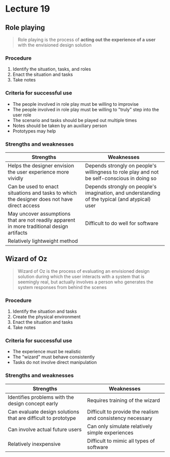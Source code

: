 # Lecture 19

## Role playing

> Role playing is the process of **acting out the experience of a user** with the envisioned design solution

### Procedure

1) Identify the situation, tasks, and roles
2) Enact the situation and tasks
3) Take notes

### Criteria for successful use

- The people involved in role play must be willing to improvise
- The people involved in role play must be willing to "truly" step into the user role
- The scenario and tasks should be played out multiple times
- Notes should be taken by an auxiliary person
- Prototypes may help

### Strengths and weaknesses

| Strengths | Weaknesses |
| --------- | ---------- |
| Helps the designer envision the user experience more vividly | Depends strongly on people's willingness to role play and not be self-conscious in doing so |
| Can be used to enact situations and tasks to which the designer does not have direct access | Depends strongly on people's imagination, and understanding of the typical (and atypical) user |
| May uncover assumptions that are not readily apparent in more traditional design artifacts | Difficult to do well for software |
| Relatively lightweight method | |

## Wizard of Oz

> Wizard of Oz is the process of evaluating an envisioned design solution during which the user interacts with a system that is seemingly real, but actually involves a person who generates the system responses from behind the scenes

### Procedure

1) Identify the situation and tasks
2) Create the physical environment
3) Enact the situation and tasks
4) Take notes

### Criteria for successful use

- The experience must be realistic
- The "wizard" must behave consistently
- Tasks do not involve direct manipulation

### Strengths and weaknesses

| Strengths | Weaknesses |
| --------- | ---------- |
| Identifies problems with the design concept early | Requires training of the wizard |
| Can evaluate design solutions that are difficult to prototype | Difficult to provide the realism and consistency necessary |
| Can involve actual future users | Can only simulate relatively simple experiences |
| Relatively inexpensive | Difficult to mimic all types of software |